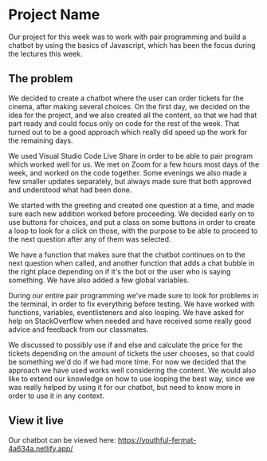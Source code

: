# Project Name

Our project for this week was to work with pair programming and build a chatbot by using the basics of Javascript, which has been the focus during the lectures this week.

## The problem

We decided to create a chatbot where the user can order tickets for the cinema, after making several choices.
On the first day, we decided on the idea for the project, and we also created all the content, so that we had that part ready and could focus only on code for the rest of the week. That turned out to be a good approach which really did speed up the work for the remaining days.

We used Visual Studio Code Live Share in order to be able to pair program which worked well for us. We met on Zoom for a few hours most days of the week, and worked on the code together. Some evenings we also made a few smaller updates separately, but always made sure that both approved and understood what had been done.

We started with the greeting and created one question at a time, and made sure each new addition worked before proceeding. We decided early on to use buttons for choices, and put a class on some buttons in order to create a loop to look for a click on those, with the purpose to be able to proceed to the next question after any of them was selected.

We have a function that makes sure that the chatbot continues on to the next question when called, and another function that adds a chat bubble in the right place depending on if it's the bot or the user who is saying something. We have also added a few global variables.

During our entire pair programming we've made sure to look for problems in the terminal, in order to fix everything before testing.
We have worked with functions, variables, eventlisteners and also looping. We have asked for help on StackOverflow when needed and have received some really good advice and feedback from our classmates.

We discussed to possibly use if and else and calculate the price for the tickets depending on the amount of tickets the user chooses, so that could be something we'd do if we had more time. For now we decided that the approach we have used works well considering the content. We would also like to extend our knowledge on how to use looping the best way, since we was really helped by using it for our chatbot, but need to know more in order to use it in any context.

## View it live

Our chatbot can be viewed here:
https://youthful-fermat-4a634a.netlify.app/
